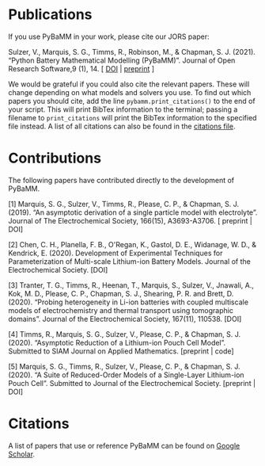 # Publications

If you use PyBaMM in your work, please cite our JORS paper:


Sulzer, V., Marquis, S. G., Timms, R., Robinson, M., & Chapman, S. J. (2021).  “Python Battery Mathematical Modelling (PyBaMM)”. Journal of 
Open Research Software,9 (1), 14. [ [DOI](https://doi.org/10.5334/jors.309) | [preprint](https://ecsarxiv.org/67ckj/) ]


We would be grateful if you could also cite the relevant papers. These will change depending on what models and solvers you use. To find out which 
papers you should cite, add the line `pybamm.print_citations()` to the end of your script. This will print BibTex information to the terminal; passing 
a filename to `print_citations` will print the BibTex information to the specified file instead. A list of all citations can also be found in the [citations file](https://github.com/pybamm-team/PyBaMM/blob/develop/pybamm/CITATIONS.txt).

# Contributions

The following papers have contributed directly to the development of PyBaMM.

[1] Marquis,  S.  G., Sulzer, V.,  Timms,  R.,  Please,  C.  P.,  &  Chapman,  S.  J.  (2019).   “An  asymptotic derivation of a single particle model with electrolyte”. Journal of The Electrochemical Society, 166(15), A3693-A3706. [ preprint | DOI]

[2] Chen, C. H., Planella, F. B., O'Regan, K., Gastol, D. E., Widanage, W. D., & Kendrick, E. (2020). Development of Experimental Techniques for Parameterization of Multi-scale Lithium-ion Battery Models. Journal of the Electrochemical Society. [DOI]

[3] Tranter, T. G., Timms, R., Heenan, T., Marquis, S., Sulzer, V., Jnawali, A., Kok, M. D., Please, C. P., Chapman, S. J., Shearing, P. R. and Brett, D. (2020).  “Probing heterogeneity in Li-ion batteries with coupled multiscale models of electrochemistry and thermal transport using tomographic domains”. Journal of the Electrochemical Society, 167(11), 110538. [DOI]

[4] Timms, R., Marquis, S. G., Sulzer, V., Please, C. P., & Chapman, S. J. (2020). “Asymptotic Reduction of a Lithium-ion Pouch Cell Model”. Submitted to SIAM Journal on Applied Mathematics. [preprint | code]

[5] Marquis, S. G., Timms, R., Sulzer, V., Please, C. P., & Chapman, S. J. (2020).  “A Suite of Reduced-Order Models of a Single-Layer Lithium-ion Pouch Cell”. Submitted to Journal of the Electrochemical Society. [preprint | DOI]

# Citations

A list of papers that use or reference PyBaMM can be found on [Google Scholar](https://scholar.google.com/scholar?oi=bibs&hl=en&cites=798200737450391820).